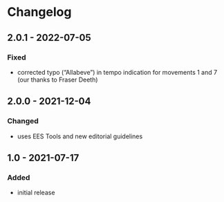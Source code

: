 # Changelog

## 2.0.1 - 2022-07-05

### Fixed

- corrected typo (“Allabeve”) in tempo indication for movements 1 and 7 (our thanks to Fraser Deeth)


## 2.0.0 - 2021-12-04

### Changed

- uses EES Tools and new editorial guidelines


## 1.0 - 2021-07-17

### Added

- initial release
